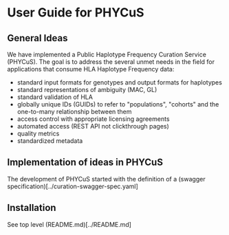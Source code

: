 # User Guide for PHYCuS



## General Ideas
We have implemented a Public Haplotype Frequency Curation Service (PHYCuS).  The goal is to address the several unmet needs in the field for applications that consume HLA Haplotype Frequency data:

 - standard input formats for genotypes and output formats for haplotypes
 - standard representations of ambiguity (MAC, GL)
 - standard validation of HLA
 - globally unique IDs (GUIDs) to refer to "populations", "cohorts" and the one-to-many relationship between them
 - access control with appropriate licensing agreements
 - automated access (REST API not clickthrough pages)
 - quality metrics
 - standardized metadata
 

## Implementation of ideas in PHYCuS

The development of PHYCuS started with the definition of a (swagger specification)[../curation-swagger-spec.yaml]

## Installation

See top level (README.md)[../README.md]

